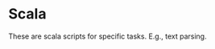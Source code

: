Scala
==================================================

These are scala scripts for specific tasks. E.g., text parsing.
